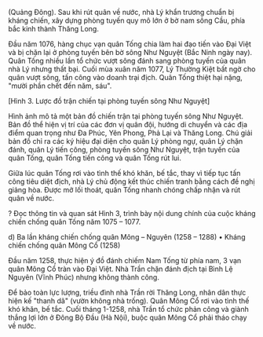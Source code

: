 (Quảng Đông). Sau khi rút quân về nước, nhà Lý khẩn trương chuẩn bị kháng chiến, xây dựng phòng tuyến quy mô lớn ở bờ nam sông Cầu, phía bắc kinh thành Thăng Long.

Đầu năm 1076, hàng chục vạn quân Tống chia làm hai đạo tiến vào Đại Việt và bị chặn lại ở phòng tuyến bên bờ sông Như Nguyệt (Bắc Ninh ngày nay). Quân Tống nhiều lần tổ chức vượt sông đánh sang phòng tuyến của quân nhà Lý nhưng thất bại. Cuối mùa xuân năm 1077, Lý Thường Kiệt bất ngờ cho quân vượt sông, tấn công vào doanh trại địch. Quân Tống thiệt hại nặng, "mười phần chết đến năm, sáu".

[Hình 3. Lược đồ trận chiến tại phòng tuyến sông Như Nguyệt]

Hình ảnh mô tả một bản đồ chiến trận tại phòng tuyến sông Như Nguyệt. Bản đồ thể hiện vị trí của các đơn vị quân đội, hướng di chuyển và các địa điểm quan trọng như Đa Phúc, Yên Phong, Phả Lại và Thăng Long. Chú giải bản đồ chỉ ra các ký hiệu đại diện cho quân Lý phòng ngự, quân Lý chặn đánh, quân Lý tiến công, phòng tuyến sông Như Nguyệt, trận tuyến của quân Tống, quân Tống tiến công và quân Tống rút lui.

Giữa lúc quân Tống rơi vào tình thế khó khăn, bế tắc, thay vì tiếp tục tấn công tiêu diệt địch, nhà Lý chủ động kết thúc chiến tranh bằng cách đề nghị giảng hòa. Được mở lối thoát, quân Tống nhanh chóng chấp nhận và rút quân về nước.

? Đọc thông tin và quan sát Hình 3, trình bày nội dung chính của cuộc kháng chiến chống quân Tống năm 1075 – 1077.

d) Ba lần kháng chiến chống quân Mông – Nguyên (1258 – 1288)
• Kháng chiến chống quân Mông Cổ (1258)

Đầu năm 1258, thực hiện ý đồ đánh chiếm Nam Tống từ phía nam, 3 vạn quân Mông Cổ tràn vào Đại Việt. Nhà Trần chặn đánh địch tại Bình Lệ Nguyên (Vĩnh Phúc) nhưng không thành công.

Để bảo toàn lực lượng, triều đình nhà Trần rời Thăng Long, nhân dân thực hiện kế "thanh dã" (vườn không nhà trống). Quân Mông Cổ rơi vào tình thế khó khăn, bế tắc. Cuối tháng 1-1258, nhà Trần tổ chức phản công và giành thắng lợi lớn ở Đông Bộ Đầu (Hà Nội), buộc quân Mông Cổ phải tháo chạy về nước.